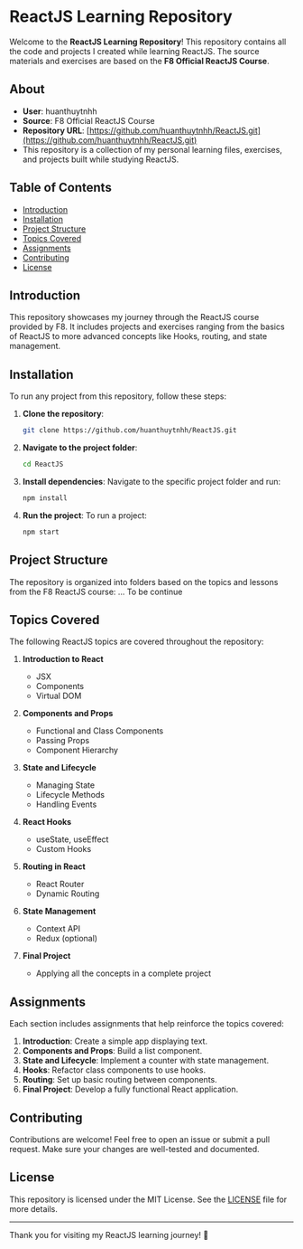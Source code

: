 # ReactJS Learning Repository

Welcome to the **ReactJS Learning Repository**! This repository contains all the code and projects I created while learning ReactJS. The source materials and exercises are based on the **F8 Official ReactJS Course**.

## About
- **User**: huanthuytnhh
- **Source**: F8 Official ReactJS Course
- **Repository URL**: [https://github.com/huanthuytnhh/ReactJS.git](https://github.com/huanthuytnhh/ReactJS.git)
- This repository is a collection of my personal learning files, exercises, and projects built while studying ReactJS.

## Table of Contents
- [Introduction](#introduction)
- [Installation](#installation)
- [Project Structure](#project-structure)
- [Topics Covered](#topics-covered)
- [Assignments](#assignments)
- [Contributing](#contributing)
- [License](#license)

## Introduction
This repository showcases my journey through the ReactJS course provided by F8. It includes projects and exercises ranging from the basics of ReactJS to more advanced concepts like Hooks, routing, and state management.

## Installation
To run any project from this repository, follow these steps:

1. **Clone the repository**:
    ```bash
    git clone https://github.com/huanthuytnhh/ReactJS.git
    ```

2. **Navigate to the project folder**:
    ```bash
    cd ReactJS
    ```

3. **Install dependencies**:
    Navigate to the specific project folder and run:
    ```bash
    npm install
    ```

4. **Run the project**:
    To run a project:
    ```bash
    npm start
    ```

## Project Structure
The repository is organized into folders based on the topics and lessons from the F8 ReactJS course:
... To be continue
## Topics Covered
The following ReactJS topics are covered throughout the repository:

1. **Introduction to React**
   - JSX
   - Components
   - Virtual DOM

2. **Components and Props**
   - Functional and Class Components
   - Passing Props
   - Component Hierarchy

3. **State and Lifecycle**
   - Managing State
   - Lifecycle Methods
   - Handling Events

4. **React Hooks**
   - useState, useEffect
   - Custom Hooks

5. **Routing in React**
   - React Router
   - Dynamic Routing

6. **State Management**
   - Context API
   - Redux (optional)

7. **Final Project**
   - Applying all the concepts in a complete project

## Assignments
Each section includes assignments that help reinforce the topics covered:

1. **Introduction**: Create a simple app displaying text.
2. **Components and Props**: Build a list component.
3. **State and Lifecycle**: Implement a counter with state management.
4. **Hooks**: Refactor class components to use hooks.
5. **Routing**: Set up basic routing between components.
6. **Final Project**: Develop a fully functional React application.

## Contributing
Contributions are welcome! Feel free to open an issue or submit a pull request. Make sure your changes are well-tested and documented.

## License
This repository is licensed under the MIT License. See the [LICENSE](LICENSE) file for more details.

---

Thank you for visiting my ReactJS learning journey! 🚀
